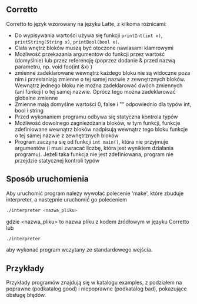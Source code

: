 ## Corretto
Corretto to język wzorowany na języku Latte, z kilkoma różnicami:
- Do wypisywania wartości używa się funkcji ```printInt(int x)```, 
    ```printString(String x)```, ```printBool(bool x)```. 
- Ciała wnętrz bloków muszą być otoczone nawiasami klamrowymi
- Możliwość przekazania argumentów do funkcji przez wartość 
    (domyślnie) lub przez referencję (poprzez dodanie & przed nazwą
    parametru, np. void foo(int &x) )
- zmienne zadeklarowane wewnątrz każdego bloku nie są widoczne poza nim i przesłaniają zmienne o tej samej nazwie z zewnętrznych bloków. Wewnątrz jednego bloku nie można zadeklarować dwóch zmiennych (ani funkcji) o tej samej nazwie. Oprócz tego można zadeklarować globalne zmienne
- Zmienne mają domyślne wartości 0, false i "" odpowiednio dla typów int, bool i string
- Przed wykonaniem programu odbywa się statyczna kontrola typów
- Możliwość dowolnego zagnieżdżania bloków, w tym funkcji, funkcje zdefiniowane wewnątrz bloków nadpisują wewnątrz tego bloku funkcje o tej samej nazwie z zewnętrznych bloków
- Program zaczyna się od funkcji ```int main()```, która nie przyjmuje argumentów (i musi zwracać liczbę, która jest wynikiem działania programu). Jeżeli taka funkcja nie jest zdefiniowana, program nie przejdzie statycznej kontroli typów

## Sposób uruchomienia
Aby uruchomić program należy wywołać polecenie 'make', które zbuduje interpreter, a następnie uruchomić go poleceniem 
```bash
./interpreter <nazwa_pliku>
```
gdzie <nazwa_pliku> to nazwa pliku z kodem źródłowym w języku Corretto lub 
```bash
./interpreter
```
aby wykonać program wczytany ze standardowego wejścia.

## Przykłady
Przykłady programów znajdują się w katalogu examples, z podziałem
na poprawne (podkatalog good) i niepoprawne (podkatalog bad), pokazujące obsługę błędów.